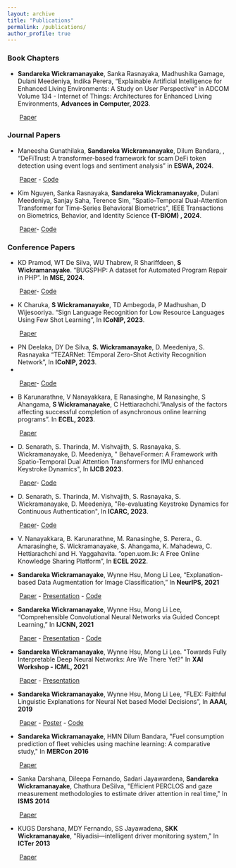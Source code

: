 ```yaml
---
layout: archive
title: "Publications"
permalink: /publications/
author_profile: true
---
```

### Book Chapters
*	**Sandareka Wickramanayake**, Sanka Rasnayaka, Madhushika Gamage, Dulani Meedeniya, Indika Perera, “Explainable Artificial Intelligence for Enhanced Living Environments: A Study on User Perspective” in ADCOM Volume 134 - Internet of Things: Architectures for Enhanced Living Environments, **Advances in Computer, 2023**.

&nbsp;&nbsp;&nbsp;&nbsp;&nbsp;&nbsp; [Paper](https://www.sciencedirect.com/science/article/abs/pii/S0065245823000773)

### Journal Papers
*	Maneesha Gunathilaka, **Sandareka Wickramanayake**, Dilum Bandara, , “DeFiTrust: A transformer-based framework for scam DeFi token detection using event logs and sentiment analysis” in **ESWA, 2024**.

&nbsp;&nbsp;&nbsp;&nbsp;&nbsp;&nbsp; [Paper](https://www.sciencedirect.com/science/article/abs/pii/S0957417424007796) - [Code](https://github.com/mdgunathilaka/DeFi_Trust)

*	Kim Nguyen, Sanka Rasnayaka, **Sandareka Wickramanayake**, Dulani Meedeniya, Sanjay Saha, Terence Sim, "Spatio-Temporal Dual-Attention Transformer for Time-Series Behavioral Biometrics", IEEE Transactions on Biometrics, Behavior, and Identity Science **(T-BIOM) , 2024**.

&nbsp;&nbsp;&nbsp;&nbsp;&nbsp;&nbsp; [Paper](https://ieeexplore.ieee.org/document/10510407)- [Code](https://github.com/nganntk/BehaveFormer)

### Conference Papers
*	KD Pramod, WT De Silva, WU Thabrew, R Shariffdeen, **S Wickramanayake**. “BUGSPHP: A dataset for Automated Program Repair in PHP”. In **MSE, 2024**.

&nbsp;&nbsp;&nbsp;&nbsp;&nbsp;&nbsp; [Paper](https://dl.acm.org/doi/10.1145/3643991.3644878)- [Code](https://github.com/EmInReLab/bugsPHP)

*	K Charuka, **S Wickramanayake**, TD Ambegoda, P Madhushan, D Wijesooriya. “Sign Language Recognition for Low Resource Languages Using Few Shot Learning”, In **ICoNIP, 2023**.

&nbsp;&nbsp;&nbsp;&nbsp;&nbsp;&nbsp; [Paper](https://link.springer.com/chapter/10.1007/978-981-99-8141-0_16)

*	PN Deelaka, DY De Silva, **S. Wickramanayake**, D. Meedeniya, S. Rasnayaka “TEZARNet: TEmporal Zero-Shot Activity Recognition Network”, In **ICoNIP, 2023**.
*	
&nbsp;&nbsp;&nbsp;&nbsp;&nbsp;&nbsp; [Paper](https://link.springer.com/chapter/10.1007/978-981-99-8184-7_34)- [Code](https://github.com/nipdep/TEZARNet)

*	B Karunarathne, V Nanayakkara, E Ranasinghe, M Ranasinghe, S Ahangama, **S Wickramanayake**, C Hettiarachchi.”Analysis of the factors affecting successful completion of asynchronous online learning programs”. In **ECEL, 2023**.

&nbsp;&nbsp;&nbsp;&nbsp;&nbsp;&nbsp; [Paper](https://papers.academic-conferences.org/index.php/ecel/article/view/1806)

*	D. Senarath, S. Tharinda, M. Vishvajith, S. Rasnayaka, S. Wickramanayake, D. Meedeniya, " BehaveFormer: A Framework with Spatio-Temporal Dual Attention Transformers for IMU enhanced Keystroke Dynamics", In **IJCB 2023**.

&nbsp;&nbsp;&nbsp;&nbsp;&nbsp;&nbsp; [Paper](https://ieeexplore.ieee.org/document/10448997)- [Code](https://github.com/DilshanSenarath/BehaveFormer)

*	D. Senarath, S. Tharinda, M. Vishvajith, S. Rasnayaka, S. Wickramanayake, D. Meedeniya, "Re-evaluating Keystroke Dynamics for Continuous Authentication", In **ICARC, 2023**.

&nbsp;&nbsp;&nbsp;&nbsp;&nbsp;&nbsp; [Paper](https://ieeexplore.ieee.org/document/10145743)- [Code](https://github.com/DilshanSenarath/BehaveFormer)

*	V. Nanayakkara, B. Karunarathne, M. Ranasinghe, S. Perera., G. Amarasinghe, S. Wickramanayake, S. Ahangama, K. Mahadewa, C. Hettiarachchi and H. Yaggahavita. “open.uom.lk: A Free Online Knowledge Sharing Platform”, In **ECEL 2022**.

*	**Sandareka Wickramanayake**, Wynne Hsu, Mong Li Lee, “Explanation-based Data Augmentation for Image Classification,” In **NeurIPS, 2021**
	
&nbsp;&nbsp;&nbsp;&nbsp;&nbsp;&nbsp; [Paper](https://papers.nips.cc/paper/2021/hash/af3b6a54e9e9338abc54258e3406e485-Abstract.html) - [Presentation](https://recorder-v3.slideslive.com/#/share?share=52116&s=f0a2aefc-b9e7-4a1b-94f7-89d01c0021b6) - [Code](https://www.github.com/sandareka/BRACE)

*	**Sandareka Wickramanayake**, Wynne Hsu, Mong Li Lee, “Comprehensible Convolutional Neural Networks via Guided Concept Learning,” In **IJCNN, 2021**

&nbsp;&nbsp;&nbsp;&nbsp;&nbsp;&nbsp; [Paper](https://ieeexplore.ieee.org/document/9534269) - [Presentation](https://www.youtube.com/watch?v=vK4vti_pUMg&t=40s) - [Code](https://www.github.com/sandareka/CCNN)
*	**Sandareka Wickramanayake**, Wynne Hsu, Mong Li Lee. "Towards Fully Interpretable Deep Neural Networks: Are We There Yet?" In **XAI Workshop - ICML, 2021**

&nbsp;&nbsp;&nbsp;&nbsp;&nbsp;&nbsp; [Paper](https://arxiv.org/abs/2106.13164) - [Presentation](https://www.youtube.com/watch?v=KI7qsGNc9sM&t=1s)
*	**Sandareka Wickramanayake**, Wynne Hsu, Mong Li Lee, “FLEX: Faithful Linguistic Explanations for Neural Net based Model Decisions”, In **AAAI, 2019**

&nbsp;&nbsp;&nbsp;&nbsp;&nbsp;&nbsp; [Paper](https://ojs.aaai.org//index.php/AAAI/article/view/4100) - [Poster](/images/Poster-22Jan.pdf) - [Code](https://www.github.com/sandareka/FLEX) 

* **Sandareka Wickramanayake**, HMN Dilum Bandara, "Fuel consumption prediction of fleet vehicles using machine learning: A comparative study," In **MERCon 2016**

&nbsp;&nbsp;&nbsp;&nbsp;&nbsp;&nbsp; [Paper](https://ieeexplore.ieee.org/abstract/document/7480121)

* Sanka Darshana, Dileepa Fernando, Sadari Jayawardena, **Sandareka Wickramanayake**, Chathura DeSilva, "Efficient PERCLOS and gaze measurement methodologies to estimate driver attention in real time," In **ISMS 2014**

&nbsp;&nbsp;&nbsp;&nbsp;&nbsp;&nbsp; [Paper](https://ieeexplore.ieee.org/abstract/document/7280923)

* KUGS Darshana, MDY Fernando, SS Jayawadena, **SKK Wickramanayake**,  "Riyadisi—intelligent driver monitoring system," In **ICTer 2013**

&nbsp;&nbsp;&nbsp;&nbsp;&nbsp;&nbsp; [Paper](https://ieeexplore.ieee.org/abstract/document/6761200)

